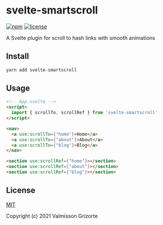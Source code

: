 # svelte-smartscroll

[![npm](https://img.shields.io/npm/v/svelte-smartscroll.svg)](https://www.npmjs.com/package/svelte-smartscroll)
[![license](https://img.shields.io/github/license/valmisson/svelte-smartscroll.svg)](https://github.com/valmisson/svelte-smartscroll/blob/main/LICENSE)

A Svelte plugin for scroll to hash links with smooth animations

## Install
```bash
yarn add svelte-smartscroll
```

## Usage

```html
<!-- App.svelte -->
<script>
  import { scrollTo, scrollRef } from 'svelte-smartscroll'
</script>

<nav>
  <a use:scrollTo={'home'}>Home</a>
  <a use:scrollTo={'about'}>About</a>
  <a use:scrollTo={'blog'}>Blog</a>
</nav>

<section use:scrollRef={'home'}></section>
<section use:scrollRef={'about'}></section>
<section use:scrollRef={'blog'}></section>
```

## License
[MIT](LICENSE)

Copyright (c) 2021 Valmisson Grizorte
